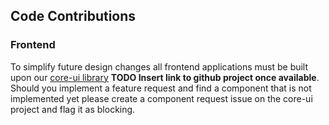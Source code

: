 ## Code Contributions

### Frontend
To simplify future design changes all frontend applications must be built upon our
[core-ui library](/README.md) **TODO Insert link to github project once available**.
Should you implement a feature request and find a component that is not implemented 
yet please create a component request issue on the core-ui project and flag it as blocking.
